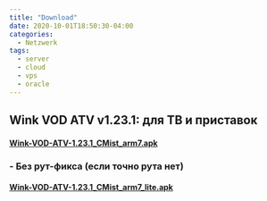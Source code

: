 ```yaml
---
title: "Download"
date: 2020-10-01T18:50:30-04:00
categories:
  - Netzwerk
tags:
  - server
  - cloud
  - vps
  - oracle
---
```


## Wink VOD ATV v1.23.1: для ТВ и приставок 

#### [Wink-VOD-ATV-1.23.1_CMist_arm7.apk](https://github.com/sybdata/blog/blob/master/Wink-VOD-ATV-1.23.1_CMist_arm7.apk?raw=true)

### - Без рут-фикса (если точно рута нет)
#### [Wink-VOD-ATV-1.23.1_CMist_arm7_lite.apk](https://github.com/sybdata/blog/blob/master/Wink-VOD-ATV-1.23.1_CMist_arm7_lite.apk?raw=true)
